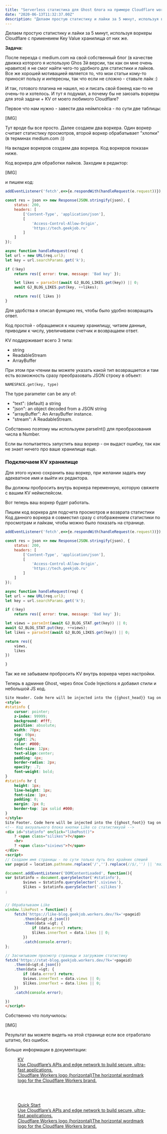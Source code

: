 ```yaml
---
title: "Serverless статистика для Ghost блога на примере Cloudflare workers + KV за 5 минут"
date: "2020-06-13T11:32:37.00Z"
description: "Делаем простую статистику и лайки за 5 минут, используя воркеры Cloudflare с применеием Key Value хранилища от них же.  Задача: "
---
```


Делаем простую статистику и лайки за 5 минут, используя воркеры Cloudflare с применеием Key Value хранилища от них же.

**Задача:**

После перезда с medium.com на свой собственный блог (в качестве движка которого я использую Ghos 3й версии, так как он мне очень нравится) я не смог найти чего-то удобного для статистики и лайков. Все же хорошей мотивацией является то, что мои статьи кому-то приносят пользу и интересны, так что если не сложно - ставьте лайк :)

И так, готового плагина не нашел, но и писать свой бэкенд как-то не очень-то и хотелось. И тут я подумал, а почему бы не заюзать воркеры для этой задачи + KV от моего любимого Cloudflare?

Первое что нам нужно - завести два неймпсейса - по сути две таблицы:

[IMG]

Тут вроде бы все просто. Далее создаем два воркера. Один воркер считает статистику просмотров, второй воркер обрабатывает "хлопки" (в терминах medium.com :))

На вкладке воркеров создаем два воркера. Код воркеров показан ниже.

Код воркера для обработки лайков. Заходим в редактор:

[IMG]

и пишем код:

```js
addEventListener('fetch',e=>{e.respondWith(handleRequest(e.request))});

const res = json => new Response(JSON.stringify(json), {
	status: 200,
	headers: [
		['Content-Type', 'application/json'],
		[
			'Access-Control-Allow-Origin',
			'https://tech.geekjob.ru'
		]
	]
});

async function handleRequest(req) {
let url = new URL(req.url);
let key = url.searchParams.get('k');

if (!key)
	return res({ error: true, message: 'Bad key' });

	let likes = parseInt(await GJ_BLOG_LIKES.get(key)) || 0;
	await GJ_BLOG_LIKES.put(key, ++likes);

	return res({ likes })
}
```

Для удобства я описал функцию res, чтобы было удобно возвращать ответ.

Код простой - обращаемся к нашему хранилищу, читаем данные, приводим к числу, увеличиваем счетчик и возвращаем ответ.

KV поддерживает всего 3 типа:

- string
- ReadableStream
- ArrayBuffer

При этом при чтении вы можете указать какой тип возвращается и там есть возможность сразу преобразовать JSON строку в объект:

`NAMESPACE.get(key, type)`

The type parameter can be any of:

- "text": (default) a string
- "json": an object decoded from a JSON string
- "arrayBuffer": An ArrayBuffer instance.
- "stream": A ReadableStream.

Собственно поэтому мы используем parseInt() для преобразования числа в Number.

Если вы попытаетесь запустить ваш воркер - он выдаст ошибку, так как не знает ничего про ваше хранилище еще.

### Подключаем KV хранилище
Для этого нужно сохранить ваш воркер, при желании задать ему адекватное имя и выйти их редактора.


Вы должны пробросить внутрь воркера переменную, которую свяжете с вашим KV неймспейсом.

Вот теперь ваш воркер будет работать.

Пишем код воркера для подсчета просмотров и возврата статистики
Код данного воркера я совместил сразу с отображением статистики по просмотрам и лайкам, чтобы можно было показать на странице.

```js
addEventListener('fetch',e=>{e.respondWith(handleRequest(e.request))});

const res = json => new Response(JSON.stringify(json), {
	status: 200,
	headers: [
		['Content-Type', 'application/json'],
		[
			'Access-Control-Allow-Origin',
			'https://tech.geekjob.ru'
		]
	]
});

async function handleRequest(req) {
let url = new URL(req.url);
let key = url.searchParams.get('k');

if (!key)
    return res({ error: true, message: 'Bad key' });

let views = parseInt(await GJ_BLOG_STAT.get(key)) || 0;
await GJ_BLOG_STAT.put(key, ++views);
let likes = parseInt(await GJ_BLOG_LIKES.get(key)) || 0;

return res({
    views,
    likes
})

}
```

Так же не забываем пробросить KV внутрь воркера через настройки.

Теперь в админке Ghost, через блок Code Injections я добавил стили и небольшой JS код.

```html
Site Header. Code here will be injected into the {{ghost_head}} tag on every page of the site
<style>
#statinfo {
	cursor: pointer;
	z-index: 99999;
	background: #fff;
	position: absolute;
	width: 70px;
	top: 69px;
	right: 2%;
	color: #000;
	font-size: 12px;
	text-align:center;
	padding: 4px;
	border-radius: 2px;
	opacity: .7;
	font-weight: bold;
}
#statinfo hr {
	height: 1px;
	line-height: 1px;
	font-size: 1px;
	padding: 0;
	margin: 2px 0;
	border-top: 1px solid #000;
}
</style>
Site Footer. Code here will be injected into the {{ghost_foot}} tag on every page of the site
<!-- Код визуального блока кнопки Like со статистикуой -->
<div id="statinfo" onclick="likePost()">
	? <span class="silikes">?</span>
	<hr>
	? <span class="siviews">?</span>
</div>
<script>
// Создаем имя страницы - по сути только путь без крайних слешей
var pageid = location.pathname.replace('/','').replace(//$/,'') || 'main';

document.addEventListener('DOMContentLoaded', function(){
var $statinfo = document.querySelector('#statinfo'),
		$views = $statinfo.querySelector('.siviews'),
		$likes = $statinfo.querySelector('.silikes')
;


// Обрабатываем Like
window.likePost = function() {
    fetch('https://like-blog.geekjob.workers.dev/?k='+pageid)
        .then(d=&gt;d.json())
        .then(data =&gt; {
            if (data.error) return;
            $likes.innerText = data.likes || 0;
        })
        .catch(console.error);        
};

// Засчитываем просмотр страницы и загружаем статистику
fetch('https://stat-blog.geekjob.workers.dev/?k='+pageid)
    .then(d=&gt;d.json())
    .then(data =&gt; {
        if (data.error) return;
        $views.innerText = data.views || 0;
        $likes.innerText = data.likes || 0;
    })
    .catch(console.error);

})
</script>
```

Собственно что получилось:

[IMG]

Результат вы можете видеть на этой странице если все отработало штатно, без ошибок.

Больше информации в документации:

<figure class="kg-card kg-bookmark-card"><a class="kg-bookmark-container" href="https://developers.cloudflare.com/workers/reference/apis/kv/"><div class="kg-bookmark-content"><div class="kg-bookmark-title">KV</div><div class="kg-bookmark-description">Use Cloudflare’s APIs and edge network to build secure, ultra-fast applications.</div><div class="kg-bookmark-metadata"><span class="kg-bookmark-publisher">Cloudflare Workers logo (horizontal)The horizontal wordmark logo for the Cloudflare Workers brand.</span></div></div><div class="kg-bookmark-thumbnail"></div></a></figure>
<br>
<br>
<figure class="kg-card kg-bookmark-card"><a class="kg-bookmark-container" href="https://developers.cloudflare.com/workers/quickstart"><div class="kg-bookmark-content"><div class="kg-bookmark-title">Quick Start</div><div class="kg-bookmark-description">Use Cloudflare’s APIs and edge network to build secure, ultra-fast applications.</div><span class="kg-bookmark-publisher">Cloudflare Workers logo (horizontal)The horizontal wordmark logo for the Cloudflare Workers brand.</span></div></div></div></a></figure>
